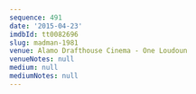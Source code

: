 ```yaml
---
sequence: 491
date: '2015-04-23'
imdbId: tt0082696
slug: madman-1981
venue: Alamo Drafthouse Cinema - One Loudoun
venueNotes: null
medium: null
mediumNotes: null
---
```


